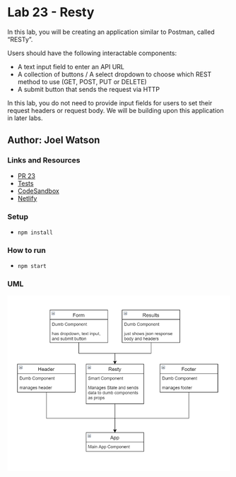 # Lab 23 - Resty

In this lab, you will be creating an application similar to Postman, called “RESTy”.

Users should have the following interactable components:

- A text input field to enter an API URL
- A collection of buttons / A select dropdown to choose which REST method to use (GET, POST, PUT or DELETE)
- A submit button that sends the request via HTTP

In this lab, you do not need to provide input fields for users to set their request
headers or request body. We will be building upon this application in later labs.

## Author: Joel Watson

### Links and Resources

- [PR 23](https://github.com/401-advanced-javascript-joel/RESTy/pull/3)
- [Tests](https://github.com/401-advanced-javascript-joel/RESTy/pull/3/checks)
- [CodeSandbox](https://codesandbox.io/s/purple-currying-i6hr4)
- [Netlify](https://quirky-hopper-9f0772.netlify.app/)

### Setup

- `npm install`

### How to run

- `npm start`

### UML

![UML 23](https://raw.githubusercontent.com/401-advanced-javascript-joel/RESTy/master/assets/lab-23.png)
